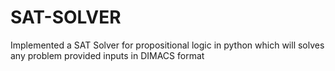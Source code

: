 # SAT-SOLVER
Implemented a SAT Solver for propositional logic in python which will solves any problem provided inputs in DIMACS format
